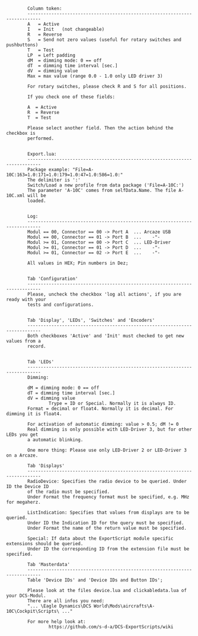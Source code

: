 			
			Column token:
			---------------------------------------------------------------------------
			A   = Active
			I   = Init   (not changeable)
			R   = Reverse
			S   = Send not zero values (useful for rotary switches and pushbuttons)
			T   = Test
			LP  = Left padding
			dM  = dimming mode: 0 == off
			dT  = dimming time interval [sec.]
			dV  = dimming value
			Max = max value (range 0.0 - 1.0 only LED driver 3)
			
			For rotary switches, please check R and S for all positions.
			
			If you check one of these fields: 
			
			A  = Active
			R  = Reverse
			T  = Test
			
			Please select another field. Then the action behind the checkbox is 
			performed.
			

			Export.lua:
			---------------------------------------------------------------------------
			Package example: "File=A-10C:163=1.0:171=1.0:179=1.0:47=1.0:586=1.0:"
			The delimiter is ':'
			Switch/Load a new profile from data package ('File=A-10C:')
			The parameter 'A-10C' comes from selfData.Name. The file A-10C.xml will be 
			loaded.

	
			Log:
			---------------------------------------------------------------------------
			Modul == 00, Connector == 00 -> Port A  ... Arcaze USB
			Modul == 00, Connector == 01 -> Port B  ...    -"-
			Modul >= 01, Connector == 00 -> Port C  ... LED-Driver
			Modul >= 01, Connector == 01 -> Port D  ...    -"-
			Modul >= 01, Connector == 02 -> Port E  ...    -"-
	
			All values in HEX; Pin numbers in Dez;

	
			Tab 'Configuration'
			---------------------------------------------------------------------------
			Please, uncheck the checkbox 'log all actions', if you are ready with your 
			tests and configurations.
			

			Tab 'Display', 'LEDs', 'Switches' and 'Encoders'
			---------------------------------------------------------------------------
			Both checkboxes 'Active' and 'Init' must checked to get new values from a 
			record.
			
	
			Tab 'LEDs'
			---------------------------------------------------------------------------
			Dimming:
	
			dM = dimming mode: 0 == off
			dT = dimming time interval [sec.]
			dV = dimming value
	                Trype = ID or Special. Normally it is always ID.
			Format = decimal or float4. Normally it is decimal. For dimming it is float4.
			
			For activation of automatic dimming: value > 0.5; dM != 0
			Real dimming is only possible with LED-Driver 3, but for other LEDs you get 
			a automatic blinking.
			
			One more thing: Please use only LED-Driver 2 or LED-Driver 3 on a Arcaze.
                        
			Tab 'Displays'
			---------------------------------------------------------------------------
			RadioDevice: Specifies the radio device to be queried. Under ID the Device ID 
			of the radio must be specified.
			Under Format the frequency format must be specified, e.g. MHz for megaherz.
			
			ListIndication: Specifies that values from displays are to be queried. 
			Under ID the Indication ID for the query must be specified. 
			Under Format the name of the return value must be specified.
			
			Special: If data about the ExportScript module specific extensions should be queried. 
			Under ID the corresponding ID from the extension file must be specified.
	
			Tab 'Masterdata'
			---------------------------------------------------------------------------
			Table 'Device IDs' and 'Device IDs and Button IDs';
	
			Please look at the files device.lua and clickabledata.lua of your DCS-Modul. 
			There are all infos you need:
			"... \Eagle Dynamics\DCS World\Mods\aircrafts\A-10C\Cockpit\Scripts\ ..."

			For more help look at:
	                https://github.com/s-d-a/DCS-ExportScripts/wiki
                   

			
